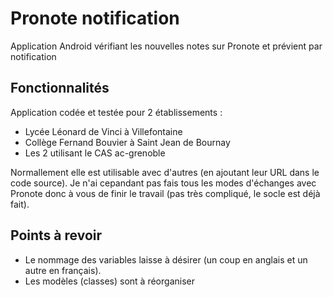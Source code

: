 # Pronote notification

Application Android vérifiant les nouvelles notes sur Pronote et prévient par notification

## Fonctionnalités 

Application codée et testée pour 2 établissements :

- Lycée Léonard de Vinci à Villefontaine
- Collège Fernand Bouvier à Saint Jean de Bournay
- Les 2 utilisant le CAS ac-grenoble

Normallement elle est utilisable avec d'autres (en ajoutant leur URL dans le code source).
Je n'ai cepandant pas fais tous les modes d'échanges avec Pronote donc à vous de finir le travail (pas très compliqué, le socle est déjà fait).

## Points à revoir

- Le nommage des variables laisse à désirer (un coup en anglais et un autre en français).
- Les modèles (classes) sont à réorganiser